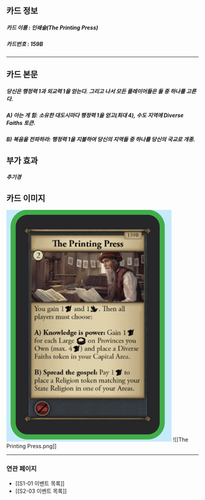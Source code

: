 ## 카드 정보
##### 카드 이름 : 인쇄술(The Printing Press)
##### 카드번호 : 159B
---
## 카드 본문
##### 당신은 행정력 1과 외교력 1을 얻는다. 그리고 나서 모든 플레이어들은 둘 중 하나를 고른다.

##### A) 아는 게 힘: 소유한 대도시마다 행정력 1을 얻고(최대 4), 수도 지역에 Diverse Faiths 토큰.

##### B) 복음을 전파하라: 행정력 1을 지불하여 당신의 지역들 중 하나를 당신의 국교로 개종.

## 부가 효과
##### 추기경 

## 카드 이미지
<img src="\Assets\The Printing Press.png"/>
![[The Printing Press.png]]

--- 

### 연관 페이지
- [[S1-01 이벤트 목록]]
- [[S2-03 이벤트 목록]]
